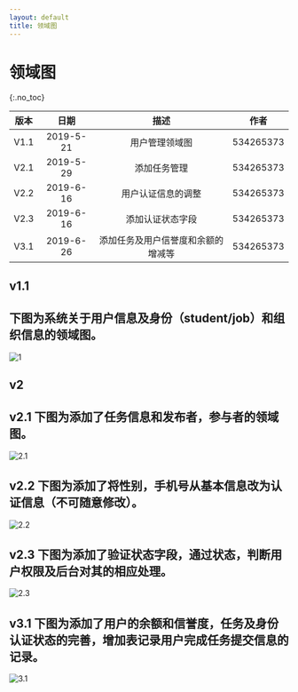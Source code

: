 ```yaml
---
layout: default
title: 领域图
---
```


# 领域图

{:.no_toc}

| 版本 |   日期    | 描述 |  作者   |
| :--: | :-------: | :--: | :-----: |
| V1.1 | 2019-5-21 | 用户管理领域图 | 534265373 |
| V2.1 | 2019-5-29 | 添加任务管理 | 534265373 |
| V2.2 | 2019-6-16 | 用户认证信息的调整 | 534265373 |
| V2.3 | 2019-6-16 | 添加认证状态字段 | 534265373 |
| V3.1 | 2019-6-26 | 添加任务及用户信誉度和余额的增减等 | 534265373 |


## v1.1

## 下图为系统关于用户信息及身份（student/job）和组织信息的领域图。

![1](DatabaseDesign_1.png)


## v2

## v2.1 下图为添加了任务信息和发布者，参与者的领域图。

![2.1](DatabaseDesign_v2_1.png)

## v2.2 下图为添加了将性别，手机号从基本信息改为认证信息（不可随意修改）。

![2.2](DatabaseDesign_v2_2.png)

## v2.3 下图为添加了验证状态字段，通过状态，判断用户权限及后台对其的相应处理。

![2.3](DatabaseDesign_v2_3.png)

## v3.1 下图为添加了用户的余额和信誉度，任务及身份认证状态的完善，增加表记录用户完成任务提交信息的记录。

![3.1](DatabaseDesign_v3_1.png)
